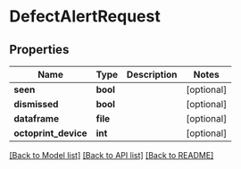 # DefectAlertRequest

## Properties
Name | Type | Description | Notes
------------ | ------------- | ------------- | -------------
**seen** | **bool** |  | [optional] 
**dismissed** | **bool** |  | [optional] 
**dataframe** | **file** |  | [optional] 
**octoprint_device** | **int** |  | [optional] 

[[Back to Model list]](../README.md#documentation-for-models) [[Back to API list]](../README.md#documentation-for-api-endpoints) [[Back to README]](../README.md)


